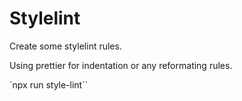 # Stylelint

Create some stylelint rules.

Using prettier for indentation or any reformating rules.

`npx run style-lint``
